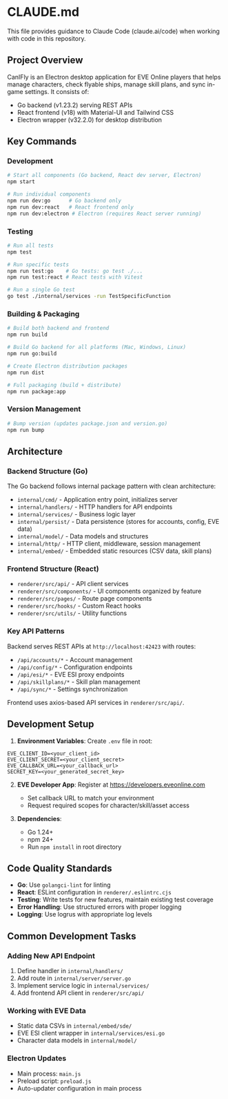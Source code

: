 # CLAUDE.md

This file provides guidance to Claude Code (claude.ai/code) when working with code in this repository.

## Project Overview

CanIFly is an Electron desktop application for EVE Online players that helps manage characters, check flyable ships, manage skill plans, and sync in-game settings. It consists of:
- Go backend (v1.23.2) serving REST APIs
- React frontend (v18) with Material-UI and Tailwind CSS
- Electron wrapper (v32.2.0) for desktop distribution

## Key Commands

### Development
```bash
# Start all components (Go backend, React dev server, Electron)
npm start

# Run individual components
npm run dev:go      # Go backend only
npm run dev:react   # React frontend only
npm run dev:electron # Electron (requires React server running)
```

### Testing
```bash
# Run all tests
npm test

# Run specific tests
npm run test:go    # Go tests: go test ./...
npm run test:react # React tests with Vitest

# Run a single Go test
go test ./internal/services -run TestSpecificFunction
```

### Building & Packaging
```bash
# Build both backend and frontend
npm run build

# Build Go backend for all platforms (Mac, Windows, Linux)
npm run go:build

# Create Electron distribution packages
npm run dist

# Full packaging (build + distribute)
npm run package:app
```

### Version Management
```bash
# Bump version (updates package.json and version.go)
npm run bump
```

## Architecture

### Backend Structure (Go)
The Go backend follows internal package pattern with clean architecture:
- `internal/cmd/` - Application entry point, initializes server
- `internal/handlers/` - HTTP handlers for API endpoints
- `internal/services/` - Business logic layer
- `internal/persist/` - Data persistence (stores for accounts, config, EVE data)
- `internal/model/` - Data models and structures
- `internal/http/` - HTTP client, middleware, session management
- `internal/embed/` - Embedded static resources (CSV data, skill plans)

### Frontend Structure (React)
- `renderer/src/api/` - API client services
- `renderer/src/components/` - UI components organized by feature
- `renderer/src/pages/` - Route page components
- `renderer/src/hooks/` - Custom React hooks
- `renderer/src/utils/` - Utility functions

### Key API Patterns
Backend serves REST APIs at `http://localhost:42423` with routes:
- `/api/accounts/*` - Account management
- `/api/config/*` - Configuration endpoints
- `/api/esi/*` - EVE ESI proxy endpoints
- `/api/skillplans/*` - Skill plan management
- `/api/sync/*` - Settings synchronization

Frontend uses axios-based API services in `renderer/src/api/`.

## Development Setup

1. **Environment Variables**: Create `.env` file in root:
```
EVE_CLIENT_ID=<your_client_id>
EVE_CLIENT_SECRET=<your_client_secret>
EVE_CALLBACK_URL=<your_callback_url>
SECRET_KEY=<your_generated_secret_key>
```

2. **EVE Developer App**: Register at https://developers.eveonline.com
   - Set callback URL to match your environment
   - Request required scopes for character/skill/asset access

3. **Dependencies**: 
   - Go 1.24+
   - npm 24+
   - Run `npm install` in root directory

## Code Quality Standards

- **Go**: Use `golangci-lint` for linting
- **React**: ESLint configuration in `renderer/.eslintrc.cjs`
- **Testing**: Write tests for new features, maintain existing test coverage
- **Error Handling**: Use structured errors with proper logging
- **Logging**: Use logrus with appropriate log levels

## Common Development Tasks

### Adding New API Endpoint
1. Define handler in `internal/handlers/`
2. Add route in `internal/server/server.go`
3. Implement service logic in `internal/services/`
4. Add frontend API client in `renderer/src/api/`

### Working with EVE Data
- Static data CSVs in `internal/embed/sde/`
- EVE ESI client wrapper in `internal/services/esi.go`
- Character data models in `internal/model/`

### Electron Updates
- Main process: `main.js`
- Preload script: `preload.js`
- Auto-updater configuration in main process